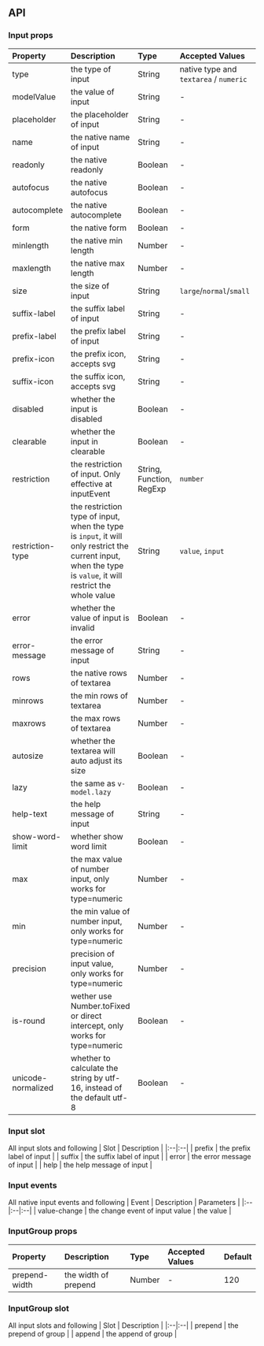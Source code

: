 ## API

### Input props

| Property           | Description                                                                                                                                                  | Type                     | Accepted Values                        | Default                      |
| :----------------- | :----------------------------------------------------------------------------------------------------------------------------------------------------------- | :----------------------- | :------------------------------------- | :--------------------------- |
| type               | the type of input                                                                                                                                            | String                   | native type and `textarea` / `numeric` | `text`                       |
| modelValue         | the value of input                                                                                                                                           | String                   | -                                      | -                            |
| placeholder        | the placeholder of input                                                                                                                                     | String                   | -                                      | -                            |
| name               | the native name of input                                                                                                                                     | String                   | -                                      | -                            |
| readonly           | the native readonly                                                                                                                                          | Boolean                  | -                                      | -                            |
| autofocus          | the native autofocus                                                                                                                                         | Boolean                  | -                                      | -                            |
| autocomplete       | the native autocomplete                                                                                                                                      | Boolean                  | -                                      | -                            |
| form               | the native form                                                                                                                                              | Boolean                  | -                                      | -                            |
| minlength          | the native min length                                                                                                                                        | Number                   | -                                      | -                            |
| maxlength          | the native max length                                                                                                                                        | Number                   | -                                      | -                            |
| size               | the size of input                                                                                                                                            | String                   | `large`/`normal`/`small`               | `normal`                     |
| suffix-label       | the suffix label of input                                                                                                                                    | String                   | -                                      | -                            |
| prefix-label       | the prefix label of input                                                                                                                                    | String                   | -                                      | -                            |
| prefix-icon        | the prefix icon, accepts svg                                                                                                                                 | String                   | -                                      | -                            |
| suffix-icon        | the suffix icon, accepts svg                                                                                                                                 | String                   | -                                      | -                            |
| disabled           | whether the input is disabled                                                                                                                                | Boolean                  | -                                      | `false`                      |
| clearable          | whether the input in clearable                                                                                                                               | Boolean                  | -                                      | `false`                      |
| restriction        | the restriction of input. Only effective at inputEvent                                                                                                       | String, Function, RegExp | `number`                               | -                            |
| restriction-type   | the restriction type of input, when the type is `input`, it will only restrict the current input, when the type is `value`, it will restrict the whole value | String                   | `value`, `input`                       | `input`                      |
| error              | whether the value of input is invalid                                                                                                                        | Boolean                  | -                                      | `false`                      |
| error-message      | the error message of input                                                                                                                                   | String                   | -                                      | -                            |
| rows               | the native rows of textarea                                                                                                                                  | Number                   | -                                      | -                            |
| minrows            | the min rows of textarea                                                                                                                                     | Number                   | -                                      | -                            |
| maxrows            | the max rows of textarea                                                                                                                                     | Number                   | -                                      | -                            |
| autosize           | whether the textarea will auto adjust its size                                                                                                               | Boolean                  | -                                      | `false`                      |
| lazy               | the same as `v-model.lazy`                                                                                                                                   | Boolean                  | -                                      | `false`                      |
| help-text          | the help message of input                                                                                                                                    | String                   | -                                      | -                            |
| show-word-limit    | whether show word limit                                                                                                                                      | Boolean                  | -                                      | `false`                      |
| max                | the max value of number input, only works for type=numeric                                                                                                   | Number                   | -                                      | -                            |
| min                | the min value of number input, only works for type=numeric                                                                                                   | Number                   | -                                      | -                            |
| precision          | precision of input value, only works for type=numeric                                                                                                        | Number                   | -                                      | -                            |
| is-round           | wether use Number.toFixed or direct intercept, only works for type=numeric                                                                                   | Boolean                  | -                                      | true(means direct intercept) |
| unicode-normalized | whether to calculate the string by utf-16, instead of the default utf-8                                                                                      | Boolean                  | -                                      | `false`                      |

### Input slot

All input slots and following
| Slot | Description |
|:--|:--|
| prefix | the prefix label of input |
| suffix | the suffix label of input |
| error | the error message of input |
| help | the help message of input |

### Input events

All native input events and following
| Event | Description | Parameters |
|:--|:--|:--|
| value-change | the change event of input value | the value |

### InputGroup props

| Property      | Description          | Type   | Accepted Values | Default |
| :------------ | :------------------- | :----- | :-------------- | :------ |
| prepend-width | the width of prepend | Number | -               | 120     |

### InputGroup slot

All input slots and following
| Slot | Description |
|:--|:--|
| prepend | the prepend of group |
| append | the append of group |
